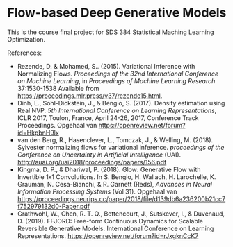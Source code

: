 # Flow-based Deep Generative Models

This is the course final project for SDS 384 Statistical Maching Learning Optimization.

References:

- Rezende, D. &amp; Mohamed, S.. (2015). Variational Inference with Normalizing Flows. <i>Proceedings of the 32nd International Conference on Machine Learning</i>, in <i>Proceedings of Machine Learning Research</i> 37:1530-1538 Available from https://proceedings.mlr.press/v37/rezende15.html.
- Dinh, L., Sohl-Dickstein, J., & Bengio, S. (2017). Density estimation using Real NVP. <i>5th International Conference on Learning Representations</i>, ICLR 2017, Toulon, France, April 24-26, 2017, Conference Track Proceedings. Opgehaal van https://openreview.net/forum?id=HkpbnH9lx
- van den Berg, R., Hasenclever, L., Tomczak, J., & Welling, M. (2018). Sylvester normalizing flows for variational inference. <i>proceedings of the Conference on Uncertainty in Artificial Intelligence</i> (UAI). http://auai.org/uai2018/proceedings/papers/156.pdf
- Kingma, D. P., & Dhariwal, P. (2018). Glow: Generative Flow with Invertible 1x1 Convolutions. In S. Bengio, H. Wallach, H. Larochelle, K. Grauman, N. Cesa-Bianchi, & R. Garnett (Reds), <i>Advances in Neural Information Processing Systems</i> (Vol 31). Opgehaal van https://proceedings.neurips.cc/paper/2018/file/d139db6a236200b21cc7f752979132d0-Paper.pdf
- Grathwohl, W., Chen, R. T. Q., Bettencourt, J., Sutskever, I., & Duvenaud, D. (2019). FFJORD: Free-form Continuous Dynamics for Scalable Reversible Generative Models. International Conference on Learning Representations. https://openreview.net/forum?id=rJxgknCcK7

